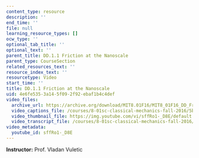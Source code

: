 ```yaml
---
content_type: resource
description: ''
end_time: ''
file: null
learning_resource_types: []
ocw_type: ''
optional_tab_title: ''
optional_text: ''
parent_title: DD.1.1 Friction at the Nanoscale
parent_type: CourseSection
related_resources_text: ''
resource_index_text: ''
resourcetype: Video
start_time: ''
title: DD.1.1 Friction at the Nanoscale
uid: 4e6fe535-3a14-5f09-2f92-ebaf1b4c4def
video_files:
  archive_url: https://archive.org/download/MIT8.01F16/MIT8_01F16_DD_Friction_360p.mp4
  video_captions_file: /courses/8-01sc-classical-mechanics-fall-2016/5b342f033acb5a88ad624463d4e5f0a4_sffRo1-_D8E.vtt
  video_thumbnail_file: https://img.youtube.com/vi/sffRo1-_D8E/default.jpg
  video_transcript_file: /courses/8-01sc-classical-mechanics-fall-2016/d3b0568216fdea3971af3cd9f9daad3e_sffRo1-_D8E.pdf
video_metadata:
  youtube_id: sffRo1-_D8E
---
```


**Instructor:** Prof. Vladan Vuletic

